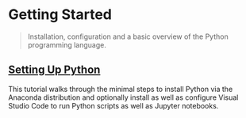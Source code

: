 # Getting Started

> Installation, configuration and a basic overview of the Python programming language.

## [Setting Up Python](https://github.com/Sampreet/gists/blob/master/tutorials/languages/python-for-physicists/m01-getting-started/m01t01-setting-up-python.md)

This tutorial walks through the minimal steps to install Python via the Anaconda distribution and optionally install as well as configure Visual Studio Code to run Python scripts as well as Jupyter notebooks.